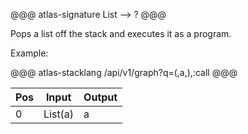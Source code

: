 @@@ atlas-signature
List
-->
?
@@@

Pops a list off the stack and executes it as a program. 

Example:

@@@ atlas-stacklang
/api/v1/graph?q=(,a,),:call
@@@

| Pos | Input | Output|
|-----|-------|-------|
| 0   | List(a) | a  |
